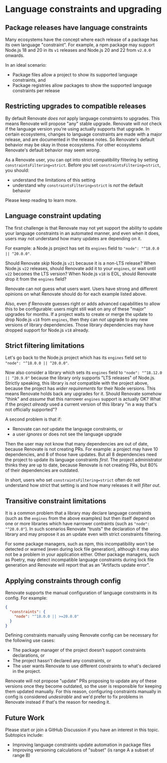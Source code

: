 # Language constraints and upgrading

## Package releases have language constraints

Many ecosystems have the concept where each release of a package has its own language "constraint".
For example, a npm package may support Node.js 18 and 20 in its `v1` releases and Node.js 20 and 22 from `v2.0.0` onwards.

In an ideal scenario:

- Package files allow a project to show its supported language constraints, and
- Package registries allow packages to show the supported language constraints per release

## Restricting upgrades to compatible releases

By default Renovate _does not_ apply language constraints to upgrades.
This means Renovate will propose "any" stable upgrade.
Renovate will _not_ check if the language version you're using actually supports that upgrade.
In certain ecosystems, changes to language constraints are made with a major release, and are documented in the release notes.
So Renovate's default behavior may be okay in those ecosystems.
For other ecosystems Renovate's default behavior may seem _wrong_.

As a Renovate user, you can opt into strict compatibility filtering by setting `constraintsFiltering=strict`.
Before you set `constraintsFiltering=strict`, you should:

- understand the limitations of this setting
- understand why `constraintsFiltering=strict` is _not_ the default behavior

Please keep reading to learn more.

## Language constraint updating

The first challenge is that Renovate may not yet support the ability to update your language constraints in an automated manner, and even when it does, users may not understand how many updates are depending on it.

For example: a Node.js project has set its `engines` field to `"node": "^18.0.0 || ^20.0.0"`.

Should Renovate _skip_ Node.js `v21` because it is a non-LTS release?
When Node.js `v22` releases, should Renovate add it to your `engines`, or wait until `v22` becomes the LTS version?
When Node.js `v18` is EOL, should Renovate drop it from the `engines` field?

Renovate can not guess what users want.
Users have strong and different opinions on what Renovate should do for each example listed above.

Also, even _if_ Renovate guesses right or adds advanced capabilities to allow this to be configurable: users might still wait on any of these "major" upgrades for months.
If a project waits to create or merge the update to drop Node.js `v18` from `engines`, then they can _not_ upgrade to any new versions of library dependencies.
Those library dependencies may have dropped support for Node.js `v18` already.

## Strict filtering limitations

Let's go back to the Node.js project which has its `engines` field set to `"node": "^18.0.0 || ^20.0.0"`.

Now also consider a library which sets its `engines` field to `"node": "^18.12.0 || ^20.9.0"` because the library only supports "LTS releases" of Node.js.
Strictly speaking, this library is _not_ compatible with the project above, because the project has _wider requirements_ for their Node versions.
This means Renovate holds back any upgrades for it.
Should Renovate somehow "think" and _assume_ that this narrower `engines` support is actually OK?
What if the project _already_ used a current version of this library "in a way that's not officially supported"?

A second problem is that if:

- Renovate can _not_ update the language constraints, or
- a user _ignores_ or does not see the language upgrade

Then the user may not know that many dependencies are out of date, because Renovate is not creating PRs.
For example: a project may have 10 dependencies, and 8 of those have updates.
But all 8 dependencies need the project to update its language constraints _first_.
The project administrator thinks they are up to date, because Renovate is not creating PRs, but 80% of their dependencies are outdated.

In short, users who set `constraintsFiltering=strict` often do not understand how _strict_ that setting is and how many releases it will _filter out_.

## Transitive constraint limitations

It is a common problem that a library may declare language constraints (such as the `engines` from the above examples) but then itself depend on one or more libraries which have narrower contraints (such as `"node": "^20.0.0"`).
In such scenarios Renovate "trusts" the declaration of the library and may propose it as an update even with strict constraints filtering.

For some package managers, such as npm, this incompatibility won't be detected or warned (even during lock file generation), although it may also not be a problem in your application either.
Other package managers, such as Poetry, may detect incompatible language constraints during lock file generation and Renovate will report that as an "Artifacts update error".

## Applying constraints through config

Renovate supports the manual configuration of language constraints in its config. For example:

```json title="Renovate config with Node.js constraints"
{
  "constraints": {
    "node": "^18.0.0 || >=20.0.0"
  }
}
```

Defining constraints manually using Renovate config can be necessary for the following use cases:

- The package manager of the project doesn't support constraints declarations, or
- The project hassn't declared any constraints, or
- The user wants Renovate to use different constraints to what's declared in the project.

Renovate will not propose "update" PRs proposing to update any of these versions once they become outdated, so the user is responsible for keeping them updated manually.
For this reason, configuring constraints manually in config is considered _undesirable_ and we'd prefer to fix problems in Renovate instead if that's the reason for needing it.

## Future Work

Please start or join a GitHub Discussion if you have an interest in this topic.
Subtopics include:

- Improving language constraints update automation in package files
- Improving versioning calculations of "subset" (is range A a subset of range B)
